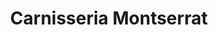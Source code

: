 ---
title: "Carnisseria Montserrat"
url: /sant-feliu-de-pallerols/carnisseria-montserrat/
shop: carnicero
---